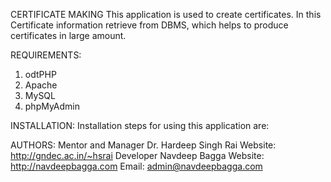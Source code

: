 CERTIFICATE MAKING
This application is used to create certificates. In this Certificate information retrieve from DBMS, which helps to produce certificates in large amount.

REQUIREMENTS:
1) odtPHP
2) Apache
3) MySQL
4) phpMyAdmin

INSTALLATION:
Installation steps for using this application are:

AUTHORS:
Mentor and Manager
Dr. Hardeep Singh Rai
Website: http://gndec.ac.in/~hsrai
Developer
Navdeep Bagga
Website: http://navdeepbagga.com
Email: admin@navdeepbagga.com

